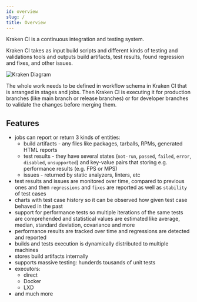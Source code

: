 ```yaml
---
id: overview
slug: /
title: Overview
---
```


Kraken CI is a continuous integration and testing system.

Kraken CI takes as input build scripts and different kinds of testing and validations tools
and outputs build artifacts, test results, found regression and fixes, and other issues.

![Kraken Diagram](/img/kraken-diagram.png)

The whole work needs to be defined in workflow schema in Kraken CI that is arranged in stages and jobs.
Then Kraken CI is executing it for production branches (like main branch or release branches)
or for developer branches to validate the changes before merging them.

## Features

- jobs can report or return 3 kinds of entities:
  - build artifacts - any files like packages, tarballs, RPMs, generated HTML reports
  - test results - they have several states (`not-run`, `passed`, `failed`, `error`, `disabled`, `unsupported`)
    and key-value pairs that storing e.g. performance results (e.g. FPS or MPS)
  - issues - returned by static analyzers, linters, etc
- test results and issues are monitored over time, compared to previous ones and then `regressions` and `fixes` are reported
  as well as `stability` of test cases
- charts with test case history so it can be observed how given test case behaved in the past
- support for performance tests so multiple iterations of the same tests are comprehended
  and statistical values are estimated like average, median, standard deviation, covariance and more
- performance results are tracked over time and regressions are detected and reported
- builds and tests execution is dynamically distributed to multiple machines
- stores build artifacts internally
- supports massive testing: hunderds tousands of unit tests
- executors:
  - direct
  - Docker
  - LXD
- and much more
